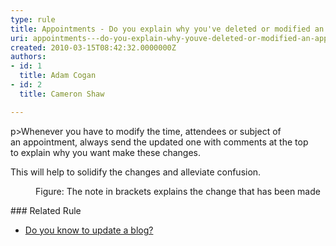 ```yaml
---
type: rule
title: Appointments - Do you explain why you've deleted or modified an appointment?
uri: appointments---do-you-explain-why-youve-deleted-or-modified-an-appointment
created: 2010-03-15T08:42:32.0000000Z
authors:
- id: 1
  title: Adam Cogan
- id: 2
  title: Cameron Shaw

---
```


 p&gt;​Whenever you have to modify the time, attendees or subject of an appointment, always send the updated one with comments at the top to explain why you want make these changes. <br>


This will help to solidify the changes and alleviate confusion.
<dl class="image"><dt>
      <img src="/PublishingImages/AppointmentWithComments.jpg" alt="">
   </dt><dd>Figure&#58; The note in brackets explains the change that has been made</dd></dl>
### Related Rule

- ​[Do you know to update a blog?](/_layouts/15/FIXUPREDIRECT.ASPX?WebId=3dfc0e07-e23a-4cbb-aac2-e778b71166a2&amp;TermSetId=07da3ddf-0924-4cd2-a6d4-a4809ae20160&amp;TermId=cd982cb5-55b3-4678-8f41-5dfac7e9ea11)

 
